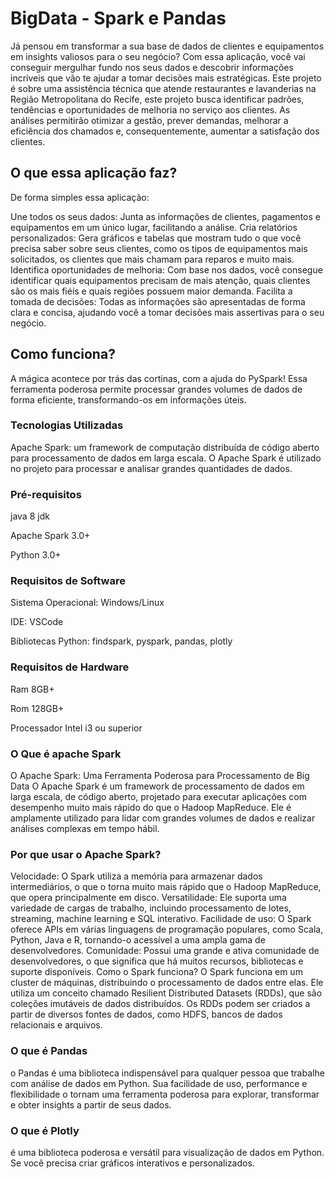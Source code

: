 #  BigData - Spark e Pandas

Já pensou em transformar a sua base de dados de clientes e equipamentos em insights valiosos para o seu negócio? Com essa aplicação, você vai conseguir mergulhar fundo nos seus dados e descobrir informações incríveis que vão te ajudar a tomar decisões mais estratégicas.
Este projeto é sobre uma assistência técnica que atende restaurantes e lavanderias na Região Metropolitana do Recife, este projeto busca identificar padrões, tendências e oportunidades de melhoria no serviço aos clientes. As análises permitirão otimizar a gestão, prever demandas, melhorar a eficiência dos chamados e, consequentemente, aumentar a satisfação dos clientes.

## O que essa aplicação faz?

De forma simples essa aplicação:

Une todos os seus dados: Junta as informações de clientes, pagamentos e equipamentos em um único lugar, facilitando a análise.
Cria relatórios personalizados: Gera gráficos e tabelas que mostram tudo o que você precisa saber sobre seus clientes, como os tipos de equipamentos mais solicitados, os clientes que mais chamam para reparos e muito mais.
Identifica oportunidades de melhoria: Com base nos dados, você consegue identificar quais equipamentos precisam de mais atenção, quais clientes são os mais fiéis e quais regiões possuem maior demanda.
Facilita a tomada de decisões: Todas as informações são apresentadas de forma clara e concisa, ajudando você a tomar decisões mais assertivas para o seu negócio.
## Como funciona?

A mágica acontece por trás das cortinas, com a ajuda do PySpark! Essa ferramenta poderosa permite processar grandes volumes de dados de forma eficiente, transformando-os em informações úteis.

### Tecnologias Utilizadas

Apache Spark: um framework de computação distribuída de código aberto para processamento de dados em larga escala. O Apache Spark é utilizado no projeto para processar e analisar grandes quantidades de dados.


###  Pré-requisitos

java 8 jdk

Apache Spark 3.0+

Python 3.0+

###  Requisitos de Software

Sistema Operacional: Windows/Linux

IDE: VSCode

Bibliotecas Python: findspark, pyspark, pandas, plotly 

###  Requisitos de Hardware

Ram 8GB+

Rom 128GB+

Processador Intel i3 ou superior



###  O Que é apache Spark

O Apache Spark: Uma Ferramenta Poderosa para Processamento de Big Data O Apache Spark é um framework de processamento de dados em larga escala, de código aberto, projetado para executar aplicações com desempenho muito mais rápido do que o Hadoop MapReduce. Ele é amplamente utilizado para lidar com grandes volumes de dados e realizar análises complexas em tempo hábil.

###  Por que usar o Apache Spark?

Velocidade: O Spark utiliza a memória para armazenar dados intermediários, o que o torna muito mais rápido que o Hadoop MapReduce, que opera principalmente em disco. Versatilidade: Ele suporta uma variedade de cargas de trabalho, incluindo processamento de lotes, streaming, machine learning e SQL interativo. Facilidade de uso: O Spark oferece APIs em várias linguagens de programação populares, como Scala, Python, Java e R, tornando-o acessível a uma ampla gama de desenvolvedores. Comunidade: Possui uma grande e ativa comunidade de desenvolvedores, o que significa que há muitos recursos, bibliotecas e suporte disponíveis. Como o Spark funciona? O Spark funciona em um cluster de máquinas, distribuindo o processamento de dados entre elas. Ele utiliza um conceito chamado Resilient Distributed Datasets (RDDs), que são coleções imutáveis de dados distribuídos. Os RDDs podem ser criados a partir de diversos fontes de dados, como HDFS, bancos de dados relacionais e arquivos.

###  O que é Pandas
o Pandas é uma biblioteca indispensável para qualquer pessoa que trabalhe com análise de dados em Python. Sua facilidade de uso, performance e flexibilidade o tornam uma ferramenta poderosa para explorar, transformar e obter insights a partir de seus dados.

###  O que é Plotly
é uma biblioteca poderosa e versátil para visualização de dados em Python. Se você precisa criar gráficos interativos e personalizados.
